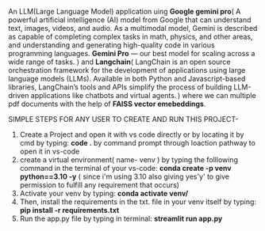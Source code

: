 An LLM(Large Language Model) application uing **Google gemini pro**( A powerful artificial intelligence (AI) model from Google that can understand text, images, videos, and audio. As a multimodal model, Gemini is described as capable of completing complex tasks in math, physics, and other areas, 
and understanding and generating high-quality code in various programming languages. **Gemini Pro** — our best model for scaling across a wide range of tasks. ) 
and 
**Langchain**( LangChain is an open source orchestration framework for the development of applications using large language models (LLMs). 
Available in both Python and Javascript-based libraries, LangChain’s tools and APIs simplify the process of building LLM-driven applications like chatbots and virtual agents. ) 
where we can multiple pdf documents with the help of **FAISS vector emebeddings**.

SIMPLE STEPS FOR ANY USER TO CREATE AND RUN THIS PROJECT-

  1.  Create a Project and open it with vs code directly or by locating it by cmd by typing: **code .** by command prompt through loaction pathway to open it in vs-code
  2.  create a virtual environment( name- venv ) by typing the folllowing command in the terminal of your vs-code: **conda create -p venv python==3.10 -y** ( since i'm using 3.10 also giving yes'y' to give permission to fulfill any requirement that occurs)
  3.  Activate your venv by typing: **conda activate venv/**
  4.  Then, install the requirements in the txt. file in your venv itself by typing: **pip install -r requirements.txt**
  5.  Run the app.py file by typing in terminal: **streamlit run app.py**

